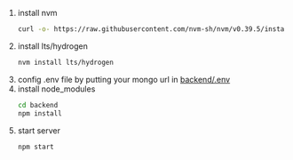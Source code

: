 1. install nvm
    ```bash
    curl -o- https://raw.githubusercontent.com/nvm-sh/nvm/v0.39.5/install.sh | bash
    ```
2. install lts/hydrogen
    ```bash
    nvm install lts/hydrogen
    ```
3. config .env file by putting your mongo url in [backend/.env](backend/.env)
4. install node_modules
    ```bash
    cd backend
    npm install
    ```
5. start server
    ```bash
    npm start
    ```